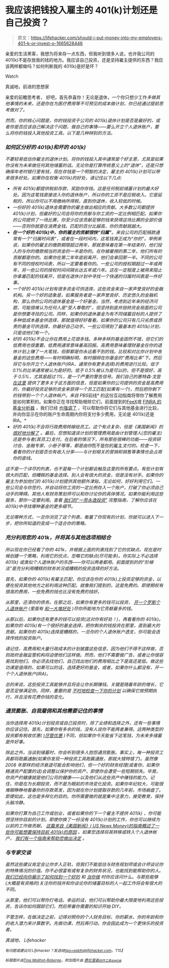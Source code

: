 # 我应该把钱投入雇主的 401(k)计划还是自己投资？

> 原文：<https://lifehacker.com/should-i-put-money-into-my-employers-401-k-or-invest-o-1665628446>

亲爱的生活黑客，我想为将来存一点东西，但我听到很多人说，也许我公司的 401(k)不是存放我的钱的地方。我应该自己投资，还是坚持雇主提供的东西？我应该两样都做吗？如何判断我的 401(k)是好是坏？

Watch

真诚地，前进的思想家

亲爱的前瞻思考者，
好吧，首先恭喜你！无论是退休，一个你只想少工作*多做其他事情的未来，还是你在为医疗费用等不可预见的成本做计划，你已经通过提前思考做对了。*

*然而，你的核心问题是，你的钱投资于公司的 401(k)退休计划是否是最好的，或者你是否应该自己解决这个问题，做自己的事情——要么开立个人退休账户，要么将你的钱投入其他投资工具。以下是几种辨别的方法。*

### *如何区分好的 401(k)和坏的 401(k)*

*不要轻易低估你雇主的退休计划。将你的钱投入其中通常是个好主意，尤其是如果你没有为未来做任何其他储蓄的话。无论你是打算传统意义上的“退休”，还是只想确保年老时银行里有钱，现在存钱是一个明智的决定，雇主的 401(k)计划可以带来很多好处。如果你在权衡 401(k)的好处，请记住以下几点:*

*   *所有 401(k)都提供税前存款，奖励你存钱。这是任何税前储蓄计划的最大好处。因为这笔钱直接进入你的退休账户，所以你的工资不是应税收入。它是延税的，所以你可以不用缴纳所得税，直到你退休，收入较低的时候。*
*   *一份好的 401(k)退休金需要你的雇主做出相应的贡献。大多数公司都提供 401(k)计划，但最好的公司会将你的贡献与你工资的一定比例相匹配。如果你的公司提供了一场比赛，你至少应该贡献足够的钱来获得这场比赛的全部价值——否则你就是在浪费金钱。匹配的百分比越高，你的贡献就越大。*
*   ***在一个好的 401(k)中，你的雇主的贡献很快“归属”**。来自公司的匹配捐款通常有一个“归属时间表”，或者在一段时间内，这笔钱真正成为“你的”。举例来说，如果你的雇主的缴款期限超过两年，那就意味着在第一年结束时，他们投入的与你的缴款相当的资金的一半是你的。在你被雇佣的第二年，他们所有的贡献都是你的。如果你在第二年年底前离开，他们会拿回那一半。不同的公司有不同的授权时间表，所以一定要看看你的。一些公司的授权期超过一年或两年，另一些公司的授权时间间隔长达五年或六年。这在一定程度上被用来阻止你拿着匹配的钱离开，但是在退休计划中寻找一个快速的归属时间表是一件好事。*
*   *一个好的 401(k)计划有很多资金可供选择，这些资金来自一家声誉良好的金融机构。另一个好的迹象是，如果服务者是一家声誉良好、历史悠久的金融机构，那么你的公司的退休基金是一个好基金。当然，考虑到近年来的经济问题，可能很难认为任何人是“受人尊敬的”，但坚持到底并扭转资金局面的公司是你想要寻找的公司。同样，如果你的退休基金为有不同储蓄目标的人提供了多种低成本基金供选择，那就值得好好看看。如果你的公司只有几只劣质或昂贵的基金可供选择，你最好自己动手。一些公司得到了最基本的 401(k)计划，只是说他们有一个。*
*   *好的 401(k)不会让你在费用上花很多钱。多种多样的基金固然不错，但它们的低费用也很重要。低费用通常意味着高回报。高费用意味着理财基金在你的退休计划上赚了一大笔钱，但那都是你永远看不到的钱。比较和对比你计划中各基金的这些费用——有时明确标明，有时捆绑在你基金的“费用比率”下。然后将它与你开立个人退休账户(IRA，通常你有更多选择)的费用进行比较。低于 0.1%的比率通常被认为是好的。低于 0.5%被认为是可以的，但不是很好，高于 0.5%，尤其是超过 1%，是一个严重的警告信号。我们自己的惠特森·戈登 [在这里](http://lifehacker.com/definitely-if-you-log-into-your-401ks-web-site-where-1655424807) 提供了更多关于这方面的信息，但是如果你的公司提供的资金是高费用的，你最好投资足够的资金来获得一个员工匹配(如果有一个)，然后把你剩下的钱带到一个个人退休帐户。来自 PBS*前线* 的这份互动指南将带你了解费用是如何累积的。如果你正在寻找帮助根除它们，前面提到的[FeeX](http://feex.com/)或 [FINRA 的基金分析器](http://apps.finra.org/fundanalyzer/1/fa.aspx) ，我们已经 [也强调了](http://twocents.lifehacker.com/use-fira-s-fund-analyzer-to-compare-401-k-fees-1593267861) ，可以帮助你将它们与其他基金进行比较，并向你显示在你的账户生命周期内你将支付多少费用，无论是 401(k)还是 IRA。*
*   *好的 401(k)不会将行政费用转嫁给员工。这个有点复杂，但是《美国新闻》的 [很好地分解了](http://money.usnews.com/money/blogs/the-smarter-mutual-fund-investor/2014/08/28/how-to-navigate-the-complicated-world-of-401-k-fees) 。最后，您想知道该计划的管理费用是由计划管理人(您的雇主)还是参与者(其员工)支付。在后者的情况下，所有那些很棒的功能——投资研讨会、金融专家、小册子等等，都是由你*而不是你的雇主*支付的。检查一下，看看你的计划是否也有收入分享——与计划相关的营销和销售等事情也会占用你的底线。*

*这不是一个详尽的列表，也不是每一个计划都会触及这里的所有要点。有些计划有很大的匹配，但糟糕的基金选择。别人会有很大的资金，但是没有对手。如果你的雇主为参加他们的 401(k)计划提供其他额外津贴，无论如何，好好利用它们。一些公司会与你签约，并自动将你工资的一定比例存入一个账户，打破了你必须自己动手的障碍。其他人有财务策划师可以和你讨论你的具体情况。如果你能利用这些服务，那你一定要利用。查看 [我们的“一劳永逸投资”](https://lifehacker.com/how-to-build-an-easy-beginner-set-and-forget-investm-1686878594) 完整指南，了解你应该在 401(k)中寻找哪种基金的更多细节。*

*无论哪种方式，一旦你浏览了这个列表，衡量了你现有的计划，你就可以进入下一步，把你所知道的变成一个适合你的策略。*

### *充分利用您的 401k，并将其与其他选项相结合*

*所以现在你已经看了你的 401k，并根据上面的列表找到了它的优缺点。现在是时候创建一个策略，利用它的优点，忽略它的缺点(尽可能多)。你实际上不必选择 401(k) *或*类似个人退休账户的东西——你可以两者都用。前面提到的的“阶梯法”是充分利用糟糕的财务状况或糟糕的投资选择的好方法。*

*首先，如果你的 401(k)有雇主匹配，你应该在你的 401(k)上投资足够的资金，以便在投资其他地方之前利用这种匹配。就像我们提到的，这是免费的。即使期权有很高的费用，一些免费的钱也比没有免费的钱好。*

*从那里，还清你的债务。在那之后，如果你有更多的钱可以投资， [开一个罗斯个人退休帐户](https://lifehacker.com/a-beginner-s-guide-to-opening-an-ira-1607498930) (里面有 [和一大堆好处](http://twocents.lifehacker.com/this-infographic-will-help-you-decide-between-a-roth-or-1568965079) )尽你所能地为它贡献最多的钱。*

*从那以后，如果你还有更多的钱可以投资(这对你有好处！)，再看看你的 401(k)。如果你的 401(k)有一个很好的基金选择，把你剩余的钱投资在那里，直到最大的贡献。如果你的 401(k)选择是糟糕的，一旦你的个人退休账户透支，你可能会选择传统的投资账户。*

*请记住，高费用和大量行政成本的计划披露这些信息，因为他们不得不这样做，否则政府金融监管机构将迫使他们这样做。然而，他们不需要做广告，或者让你很容易找到他们。你必须去找他们，自己找出他们的费用相比之下是高还是低。做这些功课是值得的，如果可以的话，选择更好的基金，或者，如果你什么都没有，开一个个人退休账户(IRA)。*

*总的来说，这些投资工具能够并且将会让你长期赚钱。关键是随着年龄的增长，它是否足够满足你。同样，重要的是 [不时地检查一下你的计划](http://twocents.lifehacker.com/check-up-on-your-401-k-to-keep-your-retirement-on-trac-1604935648) 以确保它按预期执行，并且没有花费你钱的变化。*

### *通货膨胀、自我雇佣和其他需要记住的事情*

*当你选择用 401(k)计划投资或自己投资时，除了业绩和选择之外，还有一些事情你应该记住。首先，如果你有多余的钱，没有人说你不能两者兼得。这两种类型的投资都有税收优惠( [)尽管优惠](http://www.investopedia.com/articles/retirement/06/iraandtaxes.asp) )不同，但如果你今天能省下这笔钱，为未来多储蓄是件好事。*

*除此之外，当谈到储蓄时，你会听到很多人抱怨通货膨胀。事实上，每一种投资工具都将跑赢通胀(如果你发现一种投资工具跑赢通胀，那就大错特错了)。虽然像 2008 年那样的经济衰退可能会影响他们，但一个好的财务经理(或者你，如果你精通资产配置的话)会调整以保护你的资产，即使你会遭受一些短期损失。毕竟，你资产的健康就是他们公司的健康——以及他们从这些资产中赚钱的能力。记住，你是在为长期投资，而不是为眼前的市场变化投资。如果你年纪较大，可能很难眼睁睁地看着你的存款蒸发，因为就在你计划提取存款的几年前，市场崩盘了。即便如此，这也是多样化的目的。你所需要做的就是集中注意力，接受教育，保持头脑冷静。*

*如果你打算为自己工作或创业，或者如果你的下一个雇主不提供 401(k) ，你可能想坚持你目前的计划。即使你换了一份没有 401(k)计划的工作，你也可以继续为以前的工作做贡献。 [这篇来自《美国新闻》( US News Money)的指南概述了一些你可能想要保持目前 401(k)的原因](http://money.usnews.com/money/personal-finance/mutual-funds/articles/2014/11/27/the-dos-and-donts-of-401-k-rollovers) 。如果您选择将其转移或转入个人退休帐户， [我们有一个指南来帮助您做出决定](http://lifehacker.com/what-should-i-do-with-my-old-orphaned-401-k-s-1624399449) 。*

### *与专家交谈*

*虽然这些建议肯定会让你步入正轨，但我们不能低估与财务规划师或会计师谈论你的特殊情况的价值。你不必很富有或有复杂的财务状况，也能找到能帮助你的人。 [我们已经向你展示了如何找到一个好的](http://lifehacker.com/how-to-weed-out-a-good-financial-advisor-from-the-bad-5981896) 和 [当你做](http://lifehacker.com/know-what-to-ask-before-hiring-a-financial-planner-5222016) 时你应该问什么。与那些能够(大概是有资格的)关注你的钱并和你谈论你的储蓄目标的人一起工作将会有很大的不同。*

*从那里，他们可以帮你打电话。幸运的话，他们可以帮助你最大限度地利用这些投资，告诉你如何跟踪它们，然后带着你需要的知识开始 DIY。*

*不管怎样，在做决定之前，记得对照你的个人财务目标、你的薪水、你的年龄和你的收入潜力来计算数字。先做功课，然后再行动。你会因此成为一个更快乐的投资者。*

*真诚地，
Lifehacker*

*<small>*有问题或建议问 Lifehacker？发送给*</small>[<small>*tips+asklh@lifehacker.com*</small>](mailto:tips+asklh@lifehacker.com)<small>*。*T15】</small>*

**<small>标题图片由</small>*[*<small>Tina Mailhot-Roberge</small>*](http://vervex.ca/)*<small>。附加图片由</small>* [*<small>费伦里森</small>*](https://www.flickr.com/photos/phelanriessen/6087387101)*<small></small>*<small>[*<small>创作工具</small>*](https://www.flickr.com/photos/creative_tools/8724486525)*<small></small>*<small>[*<small>伯林厄姆</small>*](http://www.shutterstock.com/pic.mhtml?id=139540457&src=id)</small></small>*

*<small><small></small></small>*